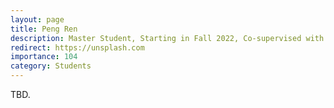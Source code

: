 ```yaml
---
layout: page
title: Peng Ren
description: Master Student, Starting in Fall 2022, Co-supervised with Prof. Xin Feng. <br> Research Topic&#58; Transferable Sparse Adversarial Attack.
redirect: https://unsplash.com
importance: 104
category: Students
---
```


TBD.
